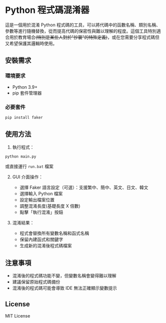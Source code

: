 # Python 程式碼混淆器

這是一個用於混淆 Python 程式碼的工具，可以將代碼中的函數名稱、類別名稱、參數等進行隨機替換，從而提高代碼的保密性與難以理解的程度。這個工具特別適合用於教育場合<del>(特別是某些人對於"抄襲"的特殊定義)</del>，或在您需要分享程式碼但又希望保護其邏輯時使用。

## 安裝需求

### 環境要求
- Python 3.9+
- pip 套件管理器

### 必要套件
```bash
pip install faker
```
## 使用方法
1. 執行程式：
```bash
python main.py
```
或直接運行 ```run.bat``` 檔案


2. GUI 介面操作：
    - 選擇 Faker 語言設定（可選）：支援繁中、簡中、英文、日文、韓文
    - 選擇輸入 Python 檔案
    - 設定輸出檔案位置
    - 調整混淆長度(基礎長度 X 倍數)
    - 點擊「執行混淆」按鈕

3. 混淆結果：
    - 程式會替換所有變數名稱和函式名稱
    - 保留內建函式和關鍵字
    - 生成新的混淆後程式碼檔案

## 注意事項
- 混淆後的程式碼功能不變，但變數名稱會變得難以理解
- 建議保留原始程式碼備份
- 混淆後的程式碼可能會導致 IDE 無法正確顯示變數提示

## License
MIT License
